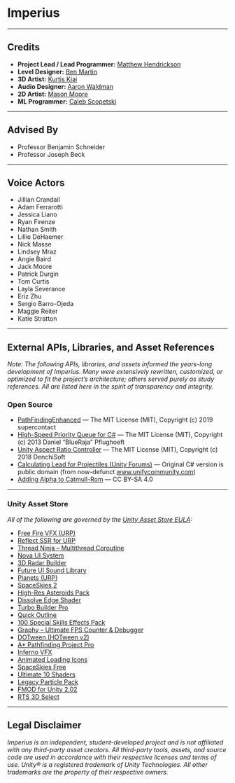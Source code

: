 # **Imperius**

---

## **Credits**

- **Project Lead / Lead Programmer:** [Matthew Hendrickson](https://www.linkedin.com/in/mchendrickson/)
- **Level Designer:** [Ben Martin](https://www.linkedin.com/in/ben-martin-727743251)
- **3D Artist:** [Kurtis Kiai](https://www.linkedin.com/in/kurtiskiai/)
- **Audio Designer:** [Aaron Waldman](https://www.linkedin.com/in/awaldmanaudio)
- **2D Artist:** [Mason Moore](https://www.linkedin.com/in/mason-moore-a63505262/) 
- **ML Programmer:** [Caleb Scopetski](https://www.linkedin.com/in/caleb-scopetski-808345202/)

---

## **Advised By**

- Professor Benjamin Schneider
- Professor Joseph Beck

---

## **Voice Actors**

- Jillian Crandall  
- Adam Ferrarotti  
- Jessica Liano  
- Ryan Firenze  
- Nathan Smith  
- Lillie DeHaemer  
- Nick Masse  
- Lindsey Mraz  
- Angie Baird  
- Jack Moore  
- Patrick Durgin  
- Tom Curtis  
- Layla Severance  
- Eriz Zhu  
- Sergio Barro-Ojeda
- Maggie Reiter
- Katie Stratton

---

## **External APIs, Libraries, and Asset References**

*Note: The following APIs, libraries, and assets informed the years-long development of Imperius. Many were extensively rewritten, customized, or optimized to fit the project’s architecture; others served purely as study references. All are listed here in the spirit of transparency and integrity.*

### **Open Source**
- [PathFindingEnhanced](https://github.com/supercontact/PathFindingEnhanced) — The MIT License (MIT), Copyright (c) 2019 supercontact
- [High-Speed Priority Queue for C#](https://github.com/BlueRaja/High-Speed-Priority-Queue-for-C-Sharp) — The MIT License (MIT), Copyright (c) 2013 Daniel “BlueRaja” Pflughoeft
- [Unity Aspect Ratio Controller](https://github.com/DenchiSoft/UnityAspectRatioController) — The MIT License (MIT), Copyright (c) 2018 DenchiSoft
- [Calculating Lead for Projectiles (Unity Forums)](https://discussions.unity.com/t/calculating-lead-for-projectiles/429611/2) — Original C# version is public domain (from now-defunct www.unifycommunity.com)
- [Adding Alpha to Catmull-Rom](https://stackoverflow.com/questions/50655395/adding-alpha-to-catmull-rom) — CC BY-SA 4.0

---

### **Unity Asset Store**
_All of the following are governed by the [Unity Asset Store EULA](https://unity.com/legal/as-terms):_

- [Free Fire VFX (URP)](https://assetstore.unity.com/packages/vfx/particles/fire-explosions/free-fire-vfx-urp-266226)
- [Reflect SSR for URP](https://assetstore.unity.com/packages/vfx/shaders/fullscreen-camera-effects/reflect-ssr-for-urp-261116)
- [Thread Ninja – Multithread Coroutine](https://assetstore.unity.com/packages/tools/thread-ninja-multithread-coroutine-15717)
- [Nova UI System](https://assetstore.unity.com/packages/tools/gui/nova-226304)
- [3D Radar Builder](https://assetstore.unity.com/packages/tools/utilities/3d-radar-builder-52838)
- [Future UI Sound Library](https://assetstore.unity.com/packages/audio/sound-fx/future-ui-sound-library-229420)
- [Planets (URP)](https://assetstore.unity.com/packages/3d/environments/sci-fi/planets-urp-26903)
- [SpaceSkies 2](https://assetstore.unity.com/packages/2d/textures-materials/sky/spaceskies-2-135333)
- [High-Res Asteroids Pack](https://assetstore.unity.com/packages/3d/environments/sci-fi/highres-asteroids-pack-72323)
- [Dissolve Edge Shader](https://assetstore.unity.com/packages/vfx/shaders/dissolve-edge-92681)
- [Turbo Builder Pro](https://assetstore.unity.com/packages/tools/utilities/turbo-builder-pro-98714)
- [Quick Outline](https://assetstore.unity.com/packages/tools/particles-effects/quick-outline-115488)
- [100 Special Skills Effects Pack](https://assetstore.unity.com/packages/vfx/particles/spells/100-special-skills-effects-pack-171146)
- [Graphy – Ultimate FPS Counter & Debugger](https://assetstore.unity.com/packages/tools/gui/graphy-ultimate-fps-counter-stats-monitor-debugger-105778)
- [DOTween (HOTween v2)](https://assetstore.unity.com/packages/tools/animation/dotween-hotween-v2-27676)
- [A* Pathfinding Project Pro](https://assetstore.unity.com/packages/tools/behavior-ai/a-pathfinding-project-pro-87744)
- [Inferno VFX](https://assetstore.unity.com/packages/vfx/particles/fire-explosions/inferno-vfx-50735)
- [Animated Loading Icons](https://assetstore.unity.com/packages/2d/gui/icons/animated-loading-icons-47844)
- [SpaceSkies Free](https://assetstore.unity.com/packages/2d/textures-materials/sky/spaceskies-free-80503)
- [Ultimate 10 Shaders](https://assetstore.unity.com/packages/vfx/shaders/ultimate-10-shaders-168611)
- [Legacy Particle Pack](https://assetstore.unity.com/packages/vfx/particles/legacy-particle-pack-73777)
- [FMOD for Unity 2.02](https://assetstore.unity.com/packages/tools/audio/fmod-for-unity-2-02-161631)
- [RTS 3D Select](https://assetstore.unity.com/packages/tools/gui/rts-3d-select-185377)

---

## **Legal Disclaimer**

*Imperius is an independent, student-developed project and is not affiliated with any third-party asset creators. All third-party tools, assets, and source code are used in accordance with their respective licenses and terms of use. Unity® is a registered trademark of Unity Technologies. All other trademarks are the property of their respective owners.*
